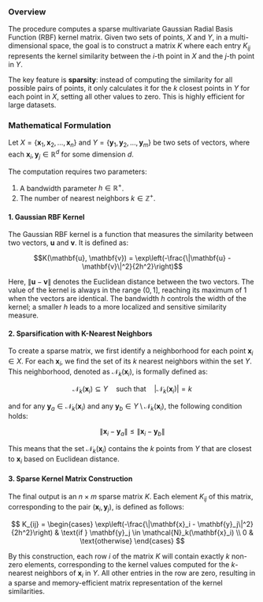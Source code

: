 ### Overview

The procedure computes a sparse multivariate Gaussian Radial Basis Function (RBF) kernel matrix. Given two sets of points, $X$ and $Y$, in a multi-dimensional space, the goal is to construct a matrix $K$ where each entry $K_{ij}$ represents the kernel similarity between the $i$-th point in $X$ and the $j$-th point in $Y$.

The key feature is **sparsity**: instead of computing the similarity for all possible pairs of points, it only calculates it for the $k$ closest points in $Y$ for each point in $X$, setting all other values to zero. This is highly efficient for large datasets.

### Mathematical Formulation

Let $X = \{\mathbf{x}_1, \mathbf{x}_2, \dots, \mathbf{x}_n\}$ and $Y = \{\mathbf{y}_1, \mathbf{y}_2, \dots, \mathbf{y}_m\}$ be two sets of vectors, where each $\mathbf{x}_i, \mathbf{y}_j \in \mathbb{R}^d$ for some dimension $d$.

The computation requires two parameters:
1.  A bandwidth parameter $h \in \mathbb{R}^+$.
2.  The number of nearest neighbors $k \in \mathbb{Z}^+$.

#### 1. Gaussian RBF Kernel

The Gaussian RBF kernel is a function that measures the similarity between two vectors, $\mathbf{u}$ and $\mathbf{v}$. It is defined as:

$$K(\mathbf{u}, \mathbf{v}) = \exp\left(-\frac{\|\mathbf{u} - \mathbf{v}\|^2}{2h^2}\right)$$

Here, $\|\mathbf{u} - \mathbf{v}\|$ denotes the Euclidean distance between the two vectors. The value of the kernel is always in the range $(0, 1]$, reaching its maximum of 1 when the vectors are identical. The bandwidth $h$ controls the width of the kernel; a smaller $h$ leads to a more localized and sensitive similarity measure.

#### 2. Sparsification with K-Nearest Neighbors

To create a sparse matrix, we first identify a neighborhood for each point $\mathbf{x}_i \in X$. For each $\mathbf{x}_i$, we find the set of its $k$ nearest neighbors within the set $Y$. This neighborhood, denoted as $\mathcal{N}_k(\mathbf{x}_i)$, is formally defined as:

$$\mathcal{N}_k(\mathbf{x}_i) \subseteq Y \quad \text{such that} \quad |\mathcal{N}_k(\mathbf{x}_i)| = k$$

and for any $\mathbf{y}_a \in \mathcal{N}_k(\mathbf{x}_i)$ and any $\mathbf{y}_b \in Y \setminus \mathcal{N}_k(\mathbf{x}_i)$, the following condition holds:

$$\|\mathbf{x}_i - \mathbf{y}_a\| \le \|\mathbf{x}_i - \mathbf{y}_b\|$$

This means that the set $\mathcal{N}_k(\mathbf{x}_i)$ contains the $k$ points from $Y$ that are closest to $\mathbf{x}_i$ based on Euclidean distance.

#### 3. Sparse Kernel Matrix Construction

The final output is an $n \times m$ sparse matrix $K$. Each element $K_{ij}$ of this matrix, corresponding to the pair $(\mathbf{x}_i, \mathbf{y}_j)$, is defined as follows:

$$
K_{ij} =
\begin{cases}
\exp\left(-\frac{\|\mathbf{x}_i - \mathbf{y}_j\|^2}{2h^2}\right) & \text{if } \mathbf{y}_j \in \mathcal{N}_k(\mathbf{x}_i) \\
0 & \text{otherwise}
\end{cases}
$$

By this construction, each row $i$ of the matrix $K$ will contain exactly $k$ non-zero elements, corresponding to the kernel values computed for the $k$-nearest neighbors of $\mathbf{x}_i$ in $Y$. All other entries in the row are zero, resulting in a sparse and memory-efficient matrix representation of the kernel similarities.